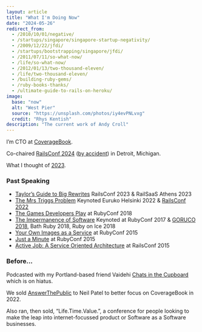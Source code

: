 ```yaml
---
layout: article
title: "What I'm Doing Now"
date: "2024-05-26"
redirect_from:
  - /2010/10/01/negative/
  - /startups/singapore/singapore-startup-negativity/
  - /2009/12/22/jfdi/
  - /startups/bootstrapping/singapore/jfdi/
  - /2011/07/11/so-what-now/
  - /life/so-what-now/
  - /2012/01/13/two-thousand-eleven/
  - /life/two-thousand-eleven/
  - /building-ruby-gems/
  - /ruby-books-thanks/
  - /ultimate-guide-to-rails-on-heroku/
image:
  base: "now"
  alt: "West Pier"
  source: "https://unsplash.com/photos/iy4evPNLvxg"
  credit: "Rhys Kentish"
description: "The current work of Andy Croll"
---
```


I’m CTO at [CoverageBook](https://coveragebook.com).

Co-chaired [RailsConf 2024](https://railsconf.com) ([by accident](/ruby/railsconf-detroit-2024-cochairs-perspective/)) in Detroit, Michigan.

What I thought of [2023](http://localhost:4000/other/year-in-review-2023/).

### Past Speaking

- [Taylor’s Guide to Big Rewrites](https://www.youtube.com/watch?v=G1QbH2QZX08) RailsConf 2023 & RailSaaS Athens 2023
- [The Mrs Triggs Problem](https://www.youtube.com/watch?v=0UcTD49KugA) Keynoted Euruko Helsinki 2022 & [RailsConf 2022](https://www.youtube.com/watch?v=QbcSsDUyW6s)
- [The Games Developers Play](https://brightonruby.com/2020/the-games-developers-play-andy-croll/) at RubyConf 2018
- [The Impermanence of Software](https://confreaks.tv/videos/rubyconf2017-keynote-the-impermanence-of-software) Keynoted at RubyConf 2017 & [GORUCO 2018](https://www.youtube.com/watch?v=YTQf2ZbUSb4), Bath Ruby 2018, Ruby on Ice 2018
- [Your Own Images as a Service](https://confreaks.tv/videos/rubyconf2015-your-own-images-as-a-service) at RubyConf 2015
- [Just a Minute](https://confreaks.tv/videos/rubyconf2015-just-a-ruby-minute) at RubyConf 2015
- [Active Job: A Service Oriented Architecture](https://confreaks.tv/videos/railsconf2015-activejob-a-service-oriented-architecture) at RailsConf 2015

### Before...

Podcasted with my Portland-based friend Vaidehi [Chats in the Cupboard](https://chatsinthecupboard.com) which is on hiatus.

We sold [AnswerThePublic](https://answerthepublic.com) to Neil Patel to better focus on CoverageBook in 2022.

Also ran, then sold, “Life.Time.Value.”, a conference for people looking to make the leap into internet-focussed product or Software as a Software businesses.
